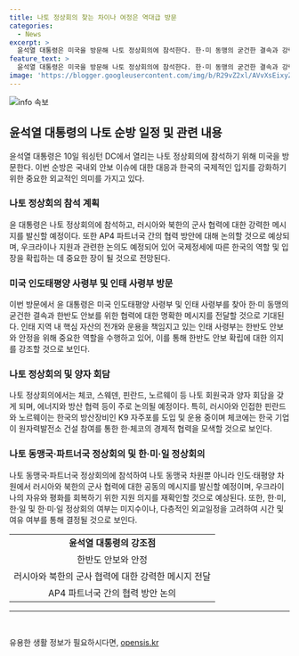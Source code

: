 ```yaml
---
title: 나토 정상회의 찾는 차이나 여정은 역대급 방문
categories:
  - News
excerpt: >
  윤석열 대통령은 미국을 방문해 나토 정상회의에 참석한다. 한·미 동맹의 굳건한 결속과 강력한 억지력을 강조할 예정이며, 러시아와 북한의 군사 협력에 대응한 메시지를 발송할 것으로 예상된다. 또한, 나토 동맹국과 AP4 파트너간의 협력 방안을 논의할 것으로 전망되고 있다. 순방 중에는 인태 사령부와 나토 정상회의에 참석하여 안보 이슈에 집중할 예정이며, 한·미, 한·일, 한·미·일 정상회의 가능성도 열어두고 있다. (150자)
feature_text: >
  윤석열 대통령은 미국을 방문해 나토 정상회의에 참석한다. 한·미 동맹의 굳건한 결속과 강력한 억지력을 강조할 예정이며, 러시아와 북한의 군사 협력에 대응한 메시지를 발송할 것으로 예상된다. 또한, 나토 동맹국과 AP4 파트너간의 협력 방안을 논의할 것으로 전망되고 있다. 순방 중에는 인태 사령부와 나토 정상회의에 참석하여 안보 이슈에 집중할 예정이며, 한·미, 한·일, 한·미·일 정상회의 가능성도 열어두고 있다. (150자)
image: 'https://blogger.googleusercontent.com/img/b/R29vZ2xl/AVvXsEixyZcFfHzMRdzZMjFBmAUKJYCLCGyLL1o632UiGVXcaFdKo_bkvkuCioo0uUKlGfBVcT3P84aROyZIXSBEx3Aw5nCQ3pTgDom1WDC4m8eifvWiAmWEEVb4x6G_l8C0QH225ldMjyaFvpxGEBGNO37VmDTDMHGhJPq73UglMfDca1-0aw/s1600/blogspot.png'
---
```


<p><img src="https://blogger.googleusercontent.com/img/b/R29vZ2xl/AVvXsEixyZcFfHzMRdzZMjFBmAUKJYCLCGyLL1o632UiGVXcaFdKo_bkvkuCioo0uUKlGfBVcT3P84aROyZIXSBEx3Aw5nCQ3pTgDom1WDC4m8eifvWiAmWEEVb4x6G_l8C0QH225ldMjyaFvpxGEBGNO37VmDTDMHGhJPq73UglMfDca1-0aw/s1600/blogspot.png" alt="info 속보" /></p>

<h2 data-ke-size="size26">윤석열 대통령의 나토 순방 일정 및 관련 내용</h2>

<p data-ke-size="size16">윤석열 대통령은 10일 워싱턴 DC에서 열리는 나토 정상회의에 참석하기 위해 미국을 방문한다. 이번 순방은 국내외 안보 이슈에 대한 대응과 한국의 국제적인 입지를 강화하기 위한 중요한 외교적인 의미를 가지고 있다.</p>

<h3 data-ke-size="size24">나토 정상회의 참석 계획</h3>

<p data-ke-size="size16">윤 대통령은 나토 정상회의에 참석하고, 러시아와 북한의 군사 협력에 대한 강력한 메시지를 발신할 예정이다. 또한 AP4 파트너국 간의 협력 방안에 대해 논의할 것으로 예상되며, 우크라이나 지원과 관련한 논의도 예정되어 있어 국제정세에 따른 한국의 역할 및 입장을 확립하는 데 중요한 장이 될 것으로 전망된다.</p>

<h3 data-ke-size="size24">미국 인도태평양 사령부 및 인태 사령부 방문</h3>

<p data-ke-size="size16">이번 방문에서 윤 대통령은 미국 인도태평양 사령부 및 인태 사령부를 찾아 한·미 동맹의 굳건한 결속과 한반도 안보를 위한 협력에 대한 명확한 메시지를 전달할 것으로 기대된다. 인태 지역 내 핵심 자산의 전개와 운용을 책임지고 있는 인태 사령부는 한반도 안보와 안정을 위해 중요한 역할을 수행하고 있어, 이를 통해 한반도 안보 확립에 대한 의지를 강조할 것으로 보인다.</p>

<h3 data-ke-size="size24">나토 정상회의 및 양자 회담</h3>

<p data-ke-size="size16">나토 정상회의에서는 체코, 스웨덴, 핀란드, 노르웨이 등 나토 회원국과 양자 회담을 갖게 되며, 에너지와 방산 협력 등이 주로 논의될 예정이다. 특히, 러시아와 인접한 핀란드와 노르웨이는 한국의 방산장비인 K9 자주포를 도입 및 운용 중이며 체코에는 한국 기업이 원자력발전소 건설 참여를 통한 한·체코의 경제적 협력을 모색할 것으로 보인다.</p>

<h3 data-ke-size="size24">나토 동맹국·파트너국 정상회의 및 한·미·일 정상회의</h3>

<p data-ke-size="size16">나토 동맹국·파트너국 정상회의에 참석하여 나토 동맹국 차원뿐 아니라 인도·태평양 차원에서 러시아와 북한의 군사 협력에 대한 공동의 메시지를 발신할 예정이며, 우크라이나의 자유와 평화를 회복하기 위한 지원 의지를 재확인할 것으로 예상된다. 또한, 한·미, 한·일 및 한·미·일 정상회의 여부는 미지수이나, 다층적인 외교일정을 고려하여 시간 및 여유 여부를 통해 결정될 것으로 보인다.</p>

<table>
  <tbody>
    <tr>
      <td style="text-align: center; height: 17px;"><b>윤석열 대통령의 강조점</b></td>
    </tr>
    <tr>
      <td style="text-align: center; height: 17px;">한반도 안보와 안정</td>
    </tr>
    <tr>
      <td style="text-align: center; height: 17px;">러시아와 북한의 군사 협력에 대한 강력한 메시지 전달</td>
    </tr>
    <tr>
      <td style="text-align: center; height: 17px;">AP4 파트너국 간의 협력 방안 논의</td>
    </tr>
  </tbody>
</table>

<hr data-ke-size="size16">

<p data-ke-size="size16">&nbsp;</p>
유용한 생활 정보가 필요하시다면, <a href="https://opensis.kr" rel="dofollow">opensis.kr</a>


